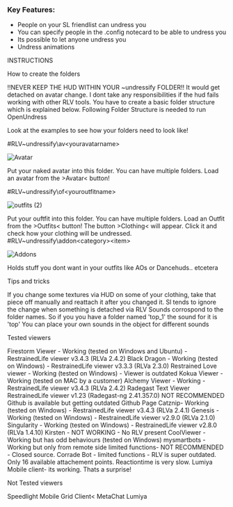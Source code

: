 ### Key Features:
- People on your SL friendlist can undress you
- You can specify people in the .config notecard to be able to undress you
- Its possible to let anyone undress you
- Undress animations

INSTRUCTIONS


How to create the folders

!!NEVER KEEP THE HUD WITHIN YOUR ~undressify FOLDER!! 
It would get detached on avatar change.
I dont take any responsibilities if the hud fails working with other RLV tools.
You have to create a basic folder structure which is explained below.
Following Folder Structure is needed to run OpenUndress

Look at the examples to see how your folders need to look like!

#RLV\~undressify\av\<youravatarname>

![Avatar](https://github.com/JoranJix/Undressify/assets/4482238/225f0f78-8195-4bb7-81c3-0dc1745f25ae)
    
Put your naked avatar into this folder. 
You can have multiple folders. Load an avatar from the >Avatar< button!

#RLV\~undressify\of\<youroutfitname>

![outfits (2)](https://github.com/JoranJix/Undressify/assets/4482238/74024574-533a-4f31-9574-f19164618187)
    
Put your ouftfit into this folder. 
You can have multiple folders. 
Load an Outfit from the >Outfits< button! 
The button >Clothing< will appear.
Click it and check how your clothing will be undressed. 
#RLV\~undressify\addon\<category>\<item>

![Addons](https://github.com/JoranJix/Undressify/assets/4482238/bc536f69-9b79-4f2c-ade0-532bd3b945eb)

Holds stuff you dont want in your outfits like AOs or Dancehuds.. etcetera


Tips and tricks

If you change some textures via HUD on some of your clothing,
take that piece off manually and reattach it after you changed it.
Sl tends to ignore the change when something is detached via RLV
Sounds corrospond to the folder names. So if you you have a folder named 'top_1' the sound for it is 'top'
You can place your own sounds in the object for different sounds


Tested viewers

Firestorm Viewer - Working (tested on Windows and Ubuntu) - RestrainedLife viewer v3.4.3 (RLVa 2.4.2)
Black Dragon - Working (tested on Windows) - RestrainedLife viewer v3.3.3 (RLVa 2.3.0)
Restrained Love viewer - Working (tested on Windows) - Viewer is outdated
Kokua Viewer - Working (tested on MAC by a customer)
Alchemy Viewer - Working - RestrainedLife viewer v3.4.3 (RLVa 2.4.2)
Radegast Text Viewer RestrainedLife viewer v1.23 (Radegast-ng 2.41.357.0) NOT RECOMMENDED 
    Github is available but getting outdated Github Page
Catznip- Working (tested on Windows) - RestrainedLife viewer v3.4.3 (RLVa 2.4.1)
Genesis - Working (tested on Windows) - RestrainedLife viewer v2.9.0 (RLVa 2.1.0)
Singularity - Working (tested on Windows) - RestrainedLife viewer v2.8.0 (RLVa 1.4.10)
Kirsten - NOT WORKING - No RLV present
CoolViewer - Working but has odd behaviours (tested on Windows)
mysmartbots - Working but only from remote side limited functions- NOT RECOMMENDED - Closed source.
Corrade Bot - limited functions - RLV is super outdated. Only 16 available attachement points. Reactiontime is very slow.
Lumiya Mobile client- its working. Thats a surprise!

Not Tested viewers

Speedlight
Mobile Grid Client<
MetaChat
Lumiya

